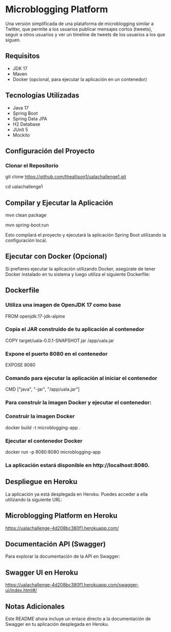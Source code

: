 # Microblogging Platform

Una versión simplificada de una plataforma de microblogging similar a Twitter, que permite a los usuarios publicar mensajes cortos (tweets), seguir a otros usuarios y ver un timeline de tweets de los usuarios a los que siguen.

## Requisitos

- JDK 17
- Maven
- Docker (opcional, para ejecutar la aplicación en un contenedor)

## Tecnologías Utilizadas

- Java 17
- Spring Boot
- Spring Data JPA
- H2 Database
- JUnit 5
- Mockito

## Configuración del Proyecto

### Clonar el Repositorio


git clone https://github.com/theallison1/ualachallenge1.git

cd ualachallenge1


## Compilar y Ejecutar la Aplicación
  mvn clean package
  
  mvn spring-boot:run
  
 Esto compilará el proyecto y ejecutará la aplicación Spring Boot utilizando la configuración local.

## Ejecutar con Docker (Opcional)
 Si prefieres ejecutar la aplicación utilizando Docker, asegúrate de tener Docker instalado en tu sistema y luego utiliza el siguiente Dockerfile:

## Dockerfile

### Utiliza una imagen de OpenJDK 17 como base
FROM openjdk:17-jdk-alpine

### Copia el JAR construido de tu aplicación al contenedor
COPY target/uala-0.0.1-SNAPSHOT.jar /app/uala.jar

### Expone el puerto 8080 en el contenedor
EXPOSE 8080

### Comando para ejecutar la aplicación al iniciar el contenedor
CMD ["java", "-jar", "/app/uala.jar"]

### Para construir la imagen Docker y ejecutar el contenedor:
### Construir la imagen Docker
docker build -t microblogging-app .

### Ejecutar el contenedor Docker
docker run -p 8080:8080 microblogging-app

### La aplicación estará disponible en http://localhost:8080.




## Despliegue en Heroku
La aplicación ya está desplegada en Heroku. Puedes acceder a ella utilizando la siguiente URL:

## Microblogging Platform en Heroku

https://ualachallenge-4d208bc380f1.herokuapp.com/

## Documentación API (Swagger)
Para explorar la documentación de la API en Swagger:

## Swagger UI en Heroku
https://ualachallenge-4d208bc380f1.herokuapp.com/swagger-ui/index.html#/

## Notas Adicionales


Este README ahora incluye un enlace directo a la documentación de Swagger en tu aplicación desplegada en Heroku. 

